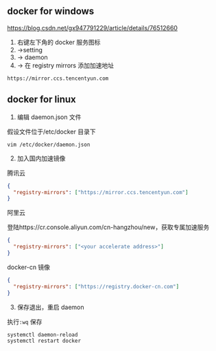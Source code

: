 ## docker for windows

https://blog.csdn.net/gx947791229/article/details/76512660

1. 右键左下角的 docker 服务图标
2. ->setting
3. -> daemon
4. -> 在 registry mirrors 添加加速地址

```
https://mirror.ccs.tencentyun.com
```

## docker for linux

1. 编辑 daemon.json 文件

假设文件位于/etc/docker 目录下

```vim
vim /etc/docker/daemon.json
```

2. 加入国内加速镜像

腾讯云

```json
{
  "registry-mirrors": ["https://mirror.ccs.tencentyun.com"]
}
```

阿里云

登陆https://cr.console.aliyun.com/cn-hangzhou/new，获取专属加速服务

```json
{
  "registry-mirrors": ["<your accelerate address>"]
}
```

docker-cn 镜像

```json
{
  "registry-mirrors": ["https://registry.docker-cn.com"]
}
```

3. 保存退出，重启 daemon

执行`:wq` 保存

```shell
systemctl daemon-reload
systemctl restart docker
```
